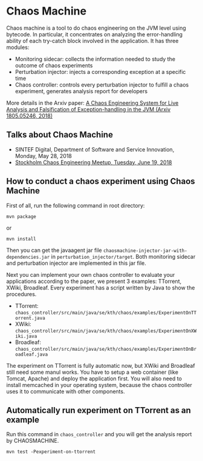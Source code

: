 # Chaos Machine
Chaos machine is a tool to do chaos engineering on the JVM level using bytecode. In particular, it concentrates on analyzing the error-handling ability of each try-catch block involved in the application. It has three modules:

- Monitoring sidecar: collects the information needed to study the outcome of chaos experiments  
- Perturbation injector: injects a corresponding exception at a specific time  
- Chaos controller: controls every perturbation injector to fulfill a chaos experiment, generates analysis report for developers  

More details in the Arxiv paper: [A Chaos Engineering System for Live Analysis and Falsification of Exception-handling in the JVM (Arxiv 1805.05246, 2018)](https://arxiv.org/abs/1805.05246)

## Talks about Chaos Machine

- SINTEF Digital, Department of Software and Service Innovation, Monday, May 28, 2018
- [Stockholm Chaos Engineering Meetup, Tuesday, June 19, 2018](https://www.meetup.com/Stockholm-Chaos-Engineering-Community/events/250982413/)

## How to conduct a chaos experiment using Chaos Machine

First of all, run the following command in root directory:

```
mvn package
```

or

```
mvn install
```

Then you can get the javaagent jar file `chaosmachine-injector-jar-with-dependencies.jar` in `perturbation_injector/target`. Both monitoring sidecar and perturbation injector are implemented in this jar file.

Next you can implement your own chaos controller to evaluate your applications according to the paper, we present 3 examples: TTorrent, XWiki, Broadleaf. Every experiment has a script written by Java to show the procedures.

- TTorrent: `chaos_controller/src/main/java/se/kth/chaos/examples/ExperimentOnTTorrent.java`
- XWiki: `chaos_controller/src/main/java/se/kth/chaos/examples/ExperimentOnXWiki.java`
- Broadleaf: `chaos_controller/src/main/java/se/kth/chaos/examples/ExperimentOnBroadleaf.java`

The experiment on TTorrent is fully automatic now, but XWiki and Broadleaf still need some manul works. You have to setup a web container (like Tomcat, Apache) and deploy the application first. You will also need to install memcached in your operating system, because the chaos controller uses it to communicate with other components.

## Automatically run experiment on TTorrent as an example

Run this command in `chaos_controller` and you will get the analysis report by CHAOSMACHINE.

```
mvn test -Pexperiment-on-ttorrent
```
